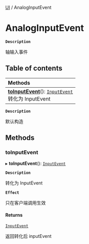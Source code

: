 [UI](../modules/UI.UI.md) / AnalogInputEvent

# AnalogInputEvent <Badge type="tip" text="Class" />

**`Description`**

轴输入事件

## Table of contents

| Methods                                                                                                                  |
| :----------------------------------------------------------------------------------------------------------------------- |
| **[toInputEvent](UI.UI.AnalogInputEvent.md#toinputevent)**(): [`InputEvent`](UI.UI.InputEvent.md) <br> 转化为 InputEvent |

**`Description`**

默认构造

## Methods

### toInputEvent

▸ **toInputEvent**(): [`InputEvent`](UI.UI.InputEvent.md)

**`Description`**

转化为 InputEvent

**`Effect`**

只在客户端调用生效

#### Returns

[`InputEvent`](UI.UI.InputEvent.md)

返回转化后 inputEvent
